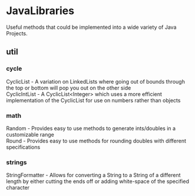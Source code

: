 # JavaLibraries
Useful methods that could be implemented into a wide variety of Java Projects.  
## util
### cycle
CyclicList - A variation on LinkedLists where going out of bounds through
the top or bottom will pop you out on the other side  
CyclicIntList - A CyclicList\<Integer\> which uses a more efficient
implementation of the CyclicList for use on numbers rather than objects
### math
Random - Provides easy to use methods to generate ints/doubles in a customizable range  
Round - Provides easy to use methods for rounding doubles with different specifications  
### strings
StringFormatter - Allows for converting a String to a String of a different length by either
cutting the ends off or adding white-space of the specified character
